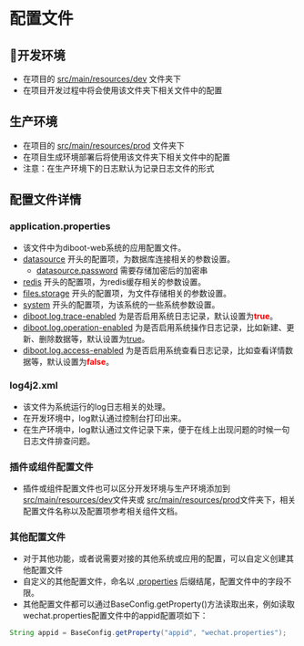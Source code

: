 # 配置文件

## 开发环境
* 在项目的 [src/main/resources/dev]() 文件夹下
* 在项目开发过程中将会使用该文件夹下相关文件中的配置

## 生产环境
* 在项目的 [src/main/resources/prod]() 文件夹下
* 在项目生成环境部署后将使用该文件夹下相关文件中的配置
* 注意：在生产环境下的日志默认为记录日志文件的形式

## 配置文件详情

### application.properties
* 该文件中为diboot-web系统的应用配置文件。
* [datasource]() 开头的配置项，为数据库连接相关的参数设置。
    * [datasource.password]() 需要存储加密后的加密串
* [redis]() 开头的配置项，为redis缓存相关的参数设置。
* [files.storage]() 开头的配置项，为文件存储相关的参数设置。
* [system]() 开头的配置项，为该系统的一些系统参数设置。
* [diboot.log.trace-enabled]() 为是否启用系统日志记录，默认设置为<font color=red><b>true</b></font>。
* [diboot.log.operation-enabled]() 为是否启用系统操作日志记录，比如新建、更新、删除数据等，默认设置为[true]()。
* [diboot.log.access-enabled]() 为是否启用系统查看日志记录，比如查看详情数据等，默认设置为<font color=red><b>false</b></font>。

### log4j2.xml
* 该文件为系统运行的log日志相关的处理。
* 在开发环境中，log默认通过控制台打印出来。
* 在生产环境中，log默认通过文件记录下来，便于在线上出现问题的时候一句日志文件排查问题。

### 插件或组件配置文件

* 插件或组件配置文件也可以区分开发环境与生产环境添加到[src/main/resources/dev]()文件夹或 [src/main/resources/prod]()文件夹下，相关配置文件名称以及配置项参考相关组件文档。

### 其他配置文件
* 对于其他功能，或者说需要对接的其他系统或应用的配置，可以自定义创建其他配置文件
* 自定义的其他配置文件，命名以 [.properties]() 后缀结尾，配置文件中的字段不限。
* 其他配置文件都可以通过BaseConfig.getProperty()方法读取出来，例如读取wechat.properties配置文件中的appid配置项如下：

```java
String appid = BaseConfig.getProperty("appid", "wechat.properties");
```